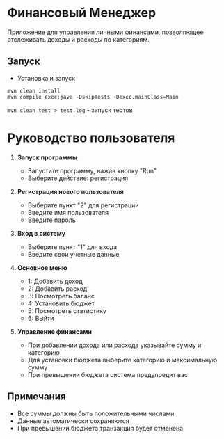 # Финансовый Менеджер

Приложение для управления личными финансами, позволяющее отслеживать доходы и расходы по категориям.

## Запуск
- Установка и запуск
```
mvn clean install
mvn compile exec:java -DskipTests -Dexec.mainClass=Main
```

`mvn clean test > test.log` - запуск тестов

# Руководство пользователя

1. **Запуск программы**
   - Запустите программу, нажав кнопку "Run"
   - Выберите действие: регистрация

2. **Регистрация нового пользователя**
   - Выберите пункт "2" для регистрации
   - Введите имя пользователя
   - Введите пароль

3. **Вход в систему**
   - Выберите пункт "1" для входа
   - Введите свои учетные данные

4. **Основное меню**
   - 1: Добавить доход
   - 2: Добавить расход
   - 3: Посмотреть баланс
   - 4: Установить бюджет
   - 5: Посмотреть статистику
   - 6: Выйти

5. **Управление финансами**
   - При добавлении дохода или расхода указывайте сумму и категорию
   - Для установки бюджета выберите категорию и максимальную сумму
   - При превышении бюджета система предупредит вас

## Примечания

- Все суммы должны быть положительными числами
- Данные автоматически сохраняются
- При превышении бюджета транзакция будет отменена
